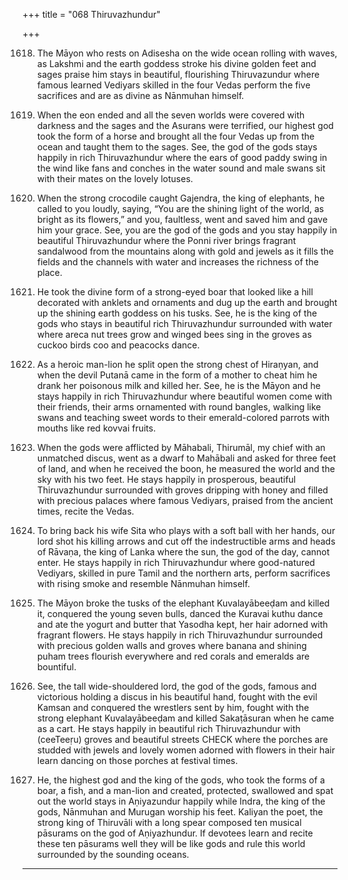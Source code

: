 +++
title = "068 Thiruvazhundur"

+++

1618. The Māyon who rests on Adisesha on the wide ocean
      rolling with waves,
      as Lakshmi and the earth goddess
      stroke his divine golden feet and sages praise him
      stays in beautiful, flourishing Thiruvazundur
      where famous learned Vediyars
      skilled in the four Vedas perform the five sacrifices
      and are as divine as Nānmuhan himself.

1619. When the eon ended and all the seven worlds
      were covered with darkness
      and the sages and the Asurans were terrified,
      our highest god took the form of a horse
      and brought all the four Vedas up from the ocean
      and taught them to the sages.
      See, the god of the gods stays happily in rich Thiruvazhundur
      where the ears of good paddy swing in the wind like fans
      and conches in the water sound
      and male swans sit with their mates on the lovely lotuses.

1620. When the strong crocodile caught Gajendra, the king of elephants,
      he called to you loudly, saying,
      “You are the shining light of the world, as bright as its flowers,”
      and you, faultless, went and saved him and gave him your grace.
      See, you are the god of the gods
      and you stay happily in beautiful Thiruvazhundur
      where the Ponni river brings fragrant sandalwood from the mountains
      along with gold and jewels as it fills the fields and the channels with water and increases the richness of the place.

1621. He took the divine form of a strong-eyed boar
      that looked like a hill decorated with anklets and ornaments
      and dug up the earth and brought up
      the shining earth goddess on his tusks.
      See, he is the king of the gods
      who stays in beautiful rich Thiruvazhundur
      surrounded with water where areca nut trees grow
      and winged bees sing in the groves
      as cuckoo birds coo and peacocks dance.

1622. As a heroic man-lion he split open the strong chest of Hiraṇyan,
      and when the devil Putanā came in the form of a mother to cheat him
      he drank her poisonous milk and killed her.
      See, he is the Māyon and he stays happily in rich Thiruvazhundur
      where beautiful women come with their friends,
      their arms ornamented with round bangles, walking like swans
      and teaching sweet words to their emerald-colored parrots
      with mouths like red kovvai fruits.

1623. When the gods were afflicted by Māhabali,
      Thirumāl, my chief with an unmatched discus,
      went as a dwarf to Mahābali and asked for three feet of land,
      and when he received the boon,
      he measured the world and the sky with his two feet.
      He stays happily in prosperous, beautiful Thiruvazhundur
      surrounded with groves dripping with honey
      and filled with precious palaces where famous Vediyars,
      praised from the ancient times, recite the Vedas.

1624. To bring back his wife Sita
      who plays with a soft ball with her hands,
      our lord shot his killing arrows
      and cut off the indestructible arms and heads of Rāvaṇa, the king of Lanka
      where the sun, the god of the day, cannot enter.
      He stays happily in rich Thiruvazhundur
      where good-natured Vediyars,
      skilled in pure Tamil and the northern arts,
      perform sacrifices with rising smoke and resemble Nānmuhan himself.

1625. The Māyon broke the tusks
      of the elephant Kuvalayābeeḍam and killed it,
      conquered the young seven bulls,
      danced the Kuravai kuthu dance
      and ate the yogurt and butter that Yasodha kept,
      her hair adorned with fragrant flowers.
      He stays happily in rich Thiruvazhundur
      surrounded with precious golden walls
      and groves where banana and shining puham trees
      flourish everywhere and red corals and emeralds are bountiful.

1626. See, the tall wide-shouldered lord,
      the god of the gods, famous and victorious
      holding a discus in his beautiful hand,
      fought with the evil Kamsan and conquered the wrestlers sent by him,
      fought with the strong elephant Kuvalayābeeḍam
      and killed Sakaṭāsuran when he came as a cart.
      He stays happily in beautiful rich Thiruvazhundur
      with (ceeTeeṛu) groves and beautiful streets CHECK
      where the porches are studded with jewels
      and lovely women adorned with flowers in their hair
      learn dancing on those porches at festival times.

1627. He, the highest god and the king of the gods,
      who took the forms of a boar, a fish, and a man-lion
      and created, protected, swallowed and spat out the world
      stays in Aṇiyazundur happily
      while Indra, the king of the gods,
      Nānmuhan and Murugan worship his feet.
      Kaliyan the poet, the strong king of Thiruvāli with a long spear
      composed ten musical pāsurams on the god of Aṇiyazhundur.
      If devotees learn and recite these ten pāsurams well
      they will be like gods and rule this world
      surrounded by the sounding oceans.
-----------
